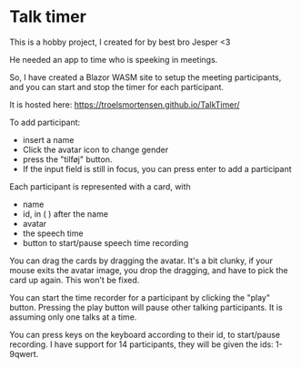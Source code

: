 # Talk timer

This is a hobby project, I created for by best bro Jesper <3

He needed an app to time who is speeking in meetings.

So, I have created a Blazor WASM site to setup the meeting participants, and you can start and stop the timer for each participant.

It is hosted here: https://troelsmortensen.github.io/TalkTimer/

To add participant:
* insert a name
* Click the avatar icon to change gender
* press the "tilføj" button.
* If the input field is still in focus, you can press enter to add a participant

Each participant is represented with a card, with
* name
* id, in ( ) after the name
* avatar
* the speech time
* button to start/pause speech time recording

You can drag the cards by dragging the avatar. It's a bit clunky, if your mouse exits the avatar image, you drop the dragging, and have to pick the card up again. This won't be fixed.

You can start the time recorder for a participant by clicking the "play" button. Pressing the play button will pause other talking participants. It is assuming only one talks at a time.

You can press keys on the keyboard according to their id, to start/pause recording. I have support for 14 participants, they will be given the ids: 1-9qwert.
